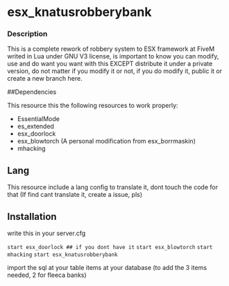 # esx_knatusrobberybank
### Description

This is a complete rework of robbery system to ESX framework at FiveM writed in Lua under GNU V3 license, is important to know you can modify, use and do want you want with this EXCEPT distribute it under a private version, do not matter if you modify it or not, if you do modify it, public it or create a new branch here.

##Dependencies

This resource this the following resources to work properly:

 - EssentialMode
 - es_extended
 - esx_doorlock
 - esx_blowtorch (A personal modification from esx_borrmaskin)
 - mhacking 
 
## Lang
 This resource include a lang config to translate it, dont touch the code for that (If find cant translate it, create a issue, pls)
 
## Installation

write this in your server.cfg

`start esx_doorlock ## if you dont have it`
`start esx_blowtorch`
`start mhacking`
`start esx_knatusrobberybank`

import the sql at your table items at your database (to add the 3 items needed, 2 for fleeca banks)



